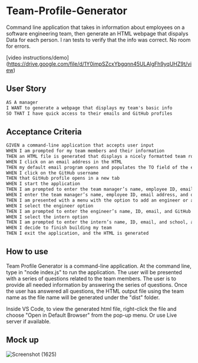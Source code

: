 # Team-Profile-Generator

Command line application that takes in information about employees on a software engineering team, then generate an HTML webpage that dispalys Data for each person. I ran tests to verify that the info was correct. No room for errors.

[video instructions/demo] (https://drive.google.com/file/d/1Y0impSZcxYbgqnn45ULAlgFh9yqUHZ9t/view)
## User Story
```md
AS A manager
I WANT to generate a webpage that displays my team's basic info
SO THAT I have quick access to their emails and GitHub profiles
```
## Acceptance Criteria
```md
GIVEN a command-line application that accepts user input
WHEN I am prompted for my team members and their information
THEN an HTML file is generated that displays a nicely formatted team roster based on user input
WHEN I click on an email address in the HTML
THEN my default email program opens and populates the TO field of the email with the address
WHEN I click on the GitHub username
THEN that GitHub profile opens in a new tab
WHEN I start the application
THEN I am prompted to enter the team manager’s name, employee ID, email address, and office number
WHEN I enter the team manager’s name, employee ID, email address, and office number
THEN I am presented with a menu with the option to add an engineer or an intern or to finish building my team
WHEN I select the engineer option
THEN I am prompted to enter the engineer’s name, ID, email, and GitHub username, and I am taken back to the menu
WHEN I select the intern option
THEN I am prompted to enter the intern’s name, ID, email, and school, and I am taken back to the menu
WHEN I decide to finish building my team
THEN I exit the application, and the HTML is generated
```
## How to use
Team Profile Generator is a command-line application. At the command line, type in "node index.js" to run the application. The user will be presented with a series of questions related to the team members. The user is to provide all needed information by answering the series of questions. Once the user has answered all questions, the HTML output file using the team name as the file name will be generated under the "dist" folder.

Inside VS Code, to view the generated html file, right-click the file and choose "Open in Default Browser" from the pop-up menu. Or use Live server if available.
## Mock up
![Screenshot (1625)](https://user-images.githubusercontent.com/76268942/113959875-378b9200-97e9-11eb-9dc3-3185a344d0cf.png)
